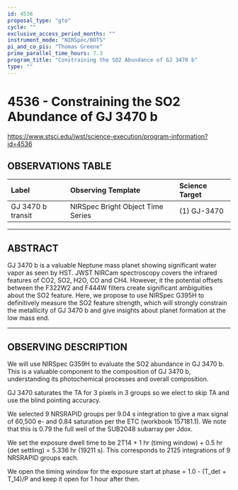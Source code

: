 ```yaml
---
id: 4536
proposal_type: "gto"
cycle: ""
exclusive_access_period_months: ""
instrument_mode: "NIRSpec/BOTS"
pi_and_co_pis: "Thomas Greene"
prime_parallel_time_hours: 7.3
program_title: "Constraining the SO2 Abundance of GJ 3470 b"
type: ""
---
```

# 4536 - Constraining the SO2 Abundance of GJ 3470 b
https://www.stsci.edu/jwst/science-execution/program-information?id=4536
## OBSERVATIONS TABLE
| Label              | Observing Template                  | Science Target |
| :----------------- | :---------------------------------- | :------------- |
| GJ 3470 b transit  | NIRSpec Bright Object Time Series | (1) GJ-3470    |

---

## ABSTRACT

GJ 3470 b is a valuable Neptune mass planet showing significant water vapor as seen by HST. JWST NIRCam spectroscopy covers the infrared features of CO2, SO2, H2O, CO and CH4. However, it the potential offsets between the F322W2 and F444W filters create significant ambiguities about the SO2 feature. Here, we propose to use NIRSpec G395H to definitively measure the SO2 feature strength, which will strongly constrain the metallicity of GJ 3470 b and give insights about planet formation at the low mass end.

---

## OBSERVING DESCRIPTION

We will use NIRSpec G359H to evaluate the SO2 abundance in GJ 3470 b. This is a valuable component to the composition of GJ 3470 b, understanding its photochemical processes and overall composition.

GJ 3470 saturates the TA for 3 pixels in 3 groups so we elect to skip TA and use the blind pointing accuracy.

We selected 9 NRSRAPID groups per 9.04 s integration to give a max signal of 60,500 e- and 0.84 saturation per the ETC (workbook 157181.1). We note that this is 0.79 the full well of the SUB2048 subarray per Jdox.

We set the exposure dwell time to be 2T14 + 1 hr (timing window) + 0.5 hr (det settling) = 5.336 hr (19211 s). This corresponds to 2125 integrations of 9 NRSRAPID groups each.

We open the timing window for the exposure start at phase = 1.0 - (T_det + T_14)/P and keep it open for 1 hour after then.